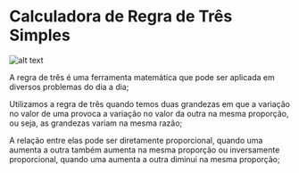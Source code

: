 # Calculadora de Regra de Três Simples

![alt text](https://cdn.discordapp.com/attachments/526845054699044866/898805235743621150/Screenshot_1.png)

A regra de três é uma ferramenta matemática que pode ser aplicada em diversos problemas do dia a dia;

Utilizamos a regra de três quando temos duas grandezas em que a variação no valor de uma provoca a variação no valor da outra na mesma proporção, ou seja, as grandezas variam na mesma razão;

A relação entre elas pode ser diretamente proporcional, quando uma aumenta a outra também aumenta na mesma proporção ou inversamente proporcional, quando uma aumenta a outra diminui na mesma proporção;
